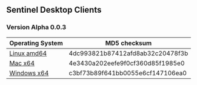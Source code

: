 ## Sentinel Desktop Clients

### Version Alpha 0.0.3

|Operating System|MD5 checksum|
|---|---|
|[Linux amd64](https://www.sentinelgroup.io/releases/alpha-0.0.3/ubuntu/16.04/sentinel_0.0.3_amd64.deb)|4dc993821b87412afd8ab32c20478f3b|
|[Mac x64](https://www.sentinelgroup.io/releases/alpha-0.0.3/windows/Sentinel-alpha-0.0.3-win-x64.exe)|4e3430a202eefe9f0cf360d85f1985e0|
|[Windows x64](https://www.sentinelgroup.io/releases/alpha-0.0.3/macos/sentinel-alpha-0.0.3.dmg)|c3bf73b89f641bb0055e6cf147106ea0|
